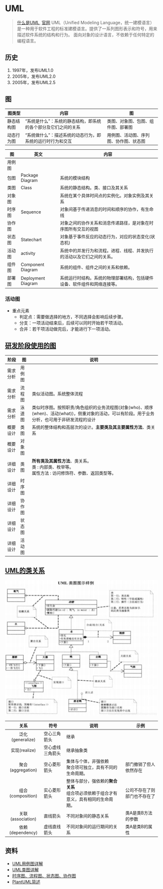 # UML
> [什么是UML](https://zhuanlan.zhihu.com/p/503813526), [官网](https://www.uml.org/)
UML（Unified Modeling Language，统一建模语言）是一种用于软件工程的标准建模语言。提供了一系列图形表示和符号，用来描述软件系统的结构和行为。
面向对象的设计语言，不依赖于任何特定的编程语言。

## 历史
1. 1997年，发布UML1.0
1. 2005年，发布UML2.0
1. 2005年，发布UML2.5

## 图
| 图类型 | 内容 | 图 |
| - | - | - |
| 静态结构图 | “系统是什么”：系统的静态结构，即系统的各个部分及它们之间的关系 | 类图、对象图、包图、组件图、部署图 |
| 动态行为图 | “系统做什么”：描述系统的动态行为，即系统的运行时行为和交互 | 用例图、活动图、序列图、协作图、状态图 |

| 图 | 英文 | 内容 |
| - | - | - |
| 用例图 |  |  |
| 包图 | Package Diagram | 系统的模块结构 |
| 类图 | Class | 系统的静态结构。类、接口及其关系 |
| 对象图 |  | 系统在某个具体时间点的实例化。对象实例及其关系 |
| 时序图 | Sequence | 对象间基于传递消息的时间和顺序的协作，有生命线 |
| 协作图 |  | 对象之间的协作关系和消息传递路径，是对象在时序图所有交互的视图 |
| 状态图 | Statechart | 对象基于事件反应的动态行为，对应的状态变化(状态机) |
| 活动图 | activity | 系统中的并发行为和流程。进程、线程、并发执行的活动以及它们之间的关系。 |
| 组件图 | Component Diagram | 系统的组件、组件之间的关系和依赖。 |
| 部署图 | Deployment Diagram | 系统运行时结构。系统的物理部署结构，包括硬件设备、软件组件和网络连接等。

### 活动图
* 重点元素
  * 判定点：需要做选择的地方，不同选择会影响后续步骤。
  * 分支：一项活动结束后，后续可以同时开始若干项活动。
  * 合并：若干项活动做完后，才能进行下一项活动。

## [研发阶段使用的图](https://www.cnblogs.com/wsg25/p/9592915.html)
| 阶段 | 图 | 说明 |
| - | - | - |
| 需求分析 | 用例图 |  |
| 需求分析 | 流程图 | 类似活动图。系统整体流程 |
| 需求分析 | 泳道图 | 类似时序图。按照职责/角色组织的业务流程图(对象(who)、顺序(when)、活动(what))，侧重对象的活动，可以有阶段。用于业务分析，也可用于非研发流程的设计 |
| 概要设计 | 类图 | 系统的整体结构和高层次的设计。**主要类及其主要属性方法**、类关系 |
| 概要设计 | 对象图 |  |
| 详细设计 | 类图 | **所有类及其属性方法**、类关系。<br>类 : 内部类、枚举等。<br>属性方法 : 访问修饰符、参数、返回类型等。 |
| 详细设计 | 时序图 |  |
| 详细设计 | 协作图 |  |
| 详细设计 | 状态图 |  |
| 详细设计 | 活动图 |  |

## [UML的类关系](https://blog.csdn.net/K346K346/article/details/59582926)
![](s/bd/ClassRelation.png)

| 关系 | 符号 | 说明 | 示例 |
| :-: | - | - | - |
| 泛化(generalize) | 空心三角箭头 | 继承 |  |
| 实现(realize) | 空心虚线三角箭头 | 继承抽象类 |  |
| 聚合(aggregation) | 空心菱形箭头 | 集体与个体，非强依赖 <br> 聚合项可独立，具有不同的生命周期。 | 部门撤销了但人依然存在 |
| 组合(composition) | 实心菱形箭头 | 整体与部分，强依赖的**聚合关系** <br> 组合项必须依赖于组合才有意义，具有相同的生命周期。 | 公司不存在了则部门也不存在了 |
| 关联(association) | 直线箭头 | 不同对象间的静态关系 | 类A是类B方法的参数 |
| 依赖(dependency) | 虚线直线箭头 | 不同对象间的运行期间的关系 | 类A是类B的属性 |

## 资料
* [UML用例图详解](https://juejin.cn/post/6844903805226582030)
* [UML类图详解](https://www.codetd.com/article/3271199)
* [时序图、流程图、状态图、协作图](https://blog.csdn.net/rosekin/article/details/14519277)
* [PlantUML简述](https://plantuml.com/zh/)

